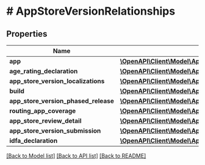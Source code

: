 # # AppStoreVersionRelationships

## Properties

Name | Type | Description | Notes
------------ | ------------- | ------------- | -------------
**app** | [**\OpenAPI\Client\Model\AppEncryptionDeclarationRelationshipsApp**](AppEncryptionDeclarationRelationshipsApp.md) |  | [optional] 
**age_rating_declaration** | [**\OpenAPI\Client\Model\AppStoreVersionRelationshipsAgeRatingDeclaration**](AppStoreVersionRelationshipsAgeRatingDeclaration.md) |  | [optional] 
**app_store_version_localizations** | [**\OpenAPI\Client\Model\AppStoreVersionRelationshipsAppStoreVersionLocalizations**](AppStoreVersionRelationshipsAppStoreVersionLocalizations.md) |  | [optional] 
**build** | [**\OpenAPI\Client\Model\AppStoreVersionRelationshipsBuild**](AppStoreVersionRelationshipsBuild.md) |  | [optional] 
**app_store_version_phased_release** | [**\OpenAPI\Client\Model\AppStoreVersionRelationshipsAppStoreVersionPhasedRelease**](AppStoreVersionRelationshipsAppStoreVersionPhasedRelease.md) |  | [optional] 
**routing_app_coverage** | [**\OpenAPI\Client\Model\AppStoreVersionRelationshipsRoutingAppCoverage**](AppStoreVersionRelationshipsRoutingAppCoverage.md) |  | [optional] 
**app_store_review_detail** | [**\OpenAPI\Client\Model\AppStoreReviewAttachmentRelationshipsAppStoreReviewDetail**](AppStoreReviewAttachmentRelationshipsAppStoreReviewDetail.md) |  | [optional] 
**app_store_version_submission** | [**\OpenAPI\Client\Model\AppStoreVersionRelationshipsAppStoreVersionSubmission**](AppStoreVersionRelationshipsAppStoreVersionSubmission.md) |  | [optional] 
**idfa_declaration** | [**\OpenAPI\Client\Model\AppStoreVersionRelationshipsIdfaDeclaration**](AppStoreVersionRelationshipsIdfaDeclaration.md) |  | [optional] 

[[Back to Model list]](../../README.md#documentation-for-models) [[Back to API list]](../../README.md#documentation-for-api-endpoints) [[Back to README]](../../README.md)


